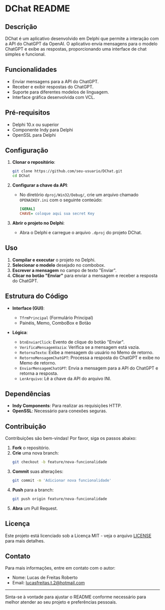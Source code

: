 # DChat README

## Descrição

DChat é um aplicativo desenvolvido em Delphi que permite a interação com a API do ChatGPT da OpenAI. O aplicativo envia mensagens para o modelo ChatGPT e exibe as respostas, proporcionando uma interface de chat simples e funcional.

## Funcionalidades

- Enviar mensagens para a API do ChatGPT.
- Receber e exibir respostas do ChatGPT.
- Suporte para diferentes modelos de linguagem.
- Interface gráfica desenvolvida com VCL.

## Pré-requisitos

- Delphi 10.x ou superior
- Componente Indy para Delphi
- OpenSSL para Delphi

## Configuração

1. **Clonar o repositório**:
    ```sh
    git clone https://github.com/seu-usuario/DChat.git
    cd DChat
    ```

2. **Configurar a chave da API**:
    - No diretório `dproj/Win32/Debug/`, crie um arquivo chamado `OPENAIKEY.ini` com o seguinte conteúdo:
      ```ini
      [GERAL]
      CHAVE= coloque aqui sua secret Key
      ```

3. **Abrir o projeto no Delphi**:
    - Abra o Delphi e carregue o arquivo `.dproj` do projeto DChat.

## Uso

1. **Compilar e executar** o projeto no Delphi.
2. **Selecionar o modelo** desejado no combobox.
3. **Escrever a mensagem** no campo de texto "Enviar".
4. **Clicar no botão "Enviar"** para enviar a mensagem e receber a resposta do ChatGPT.

## Estrutura do Código

- **Interface (GUI)**:
  - `TfrmPrincipal` (Formulário Principal)
  - Painéis, Memo, ComboBox e Botão

- **Lógica**:
  - `btnEnviarClick`: Evento de clique do botão "Enviar".
  - `VerificaMensagemVazia`: Verifica se a mensagem está vazia.
  - `RetornaTexto`: Exibe a mensagem do usuário no Memo de retorno.
  - `RetornoMensagemChatGPT`: Processa a resposta do ChatGPT e exibe no Memo de retorno.
  - `EnviarMensagemChatGPT`: Envia a mensagem para a API do ChatGPT e retorna a resposta.
  - `LerArquivo`: Lê a chave da API do arquivo INI.

## Dependências

- **Indy Components**: Para realizar as requisições HTTP.
- **OpenSSL**: Necessário para conexões seguras.

## Contribuição

Contribuições são bem-vindas! Por favor, siga os passos abaixo:

1. **Fork** o repositório.
2. **Crie** uma nova branch:
    ```sh
    git checkout -b feature/nova-funcionalidade
    ```
3. **Commit** suas alterações:
    ```sh
    git commit -m 'Adicionar nova funcionalidade'
    ```
4. **Push** para a branch:
    ```sh
    git push origin feature/nova-funcionalidade
    ```
5. **Abra** um Pull Request.

## Licença

Este projeto está licenciado sob a Licença MIT - veja o arquivo [LICENSE](LICENSE) para mais detalhes.

## Contato

Para mais informações, entre em contato com o autor:

- Nome: Lucas de Freitas Roberto
- Email: lucasfreitas.t.2@hotmail.com

---

Sinta-se à vontade para ajustar o README conforme necessário para melhor atender ao seu projeto e preferências pessoais.
